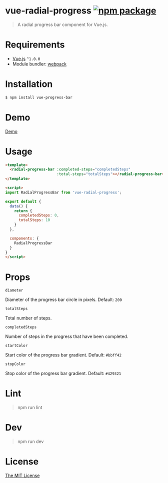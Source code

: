 # vue-radial-progress [![npm package](https://img.shields.io/npm/v/vue-radial-progress.svg)](https://www.npmjs.com/package/vue-radial-progress)

> A radial progress bar component for Vue.js.

# Requirements

- [Vue.js](https://github.com/vuejs/vue) `^1.0.0`
- Module bundler: [webpack](https://github.com/webpack/webpack)

# Installation

``` bash
$ npm install vue-progress-bar
```
# Demo
[Demo](https://www.wyzant.com)

# Usage
``` html
<template>
  <radial-progress-bar :completed-steps="completedSteps"
                       :total-steps="totalSteps"></radial-progress-bar>
</template>

<script>
import RadialProgressBar from 'vue-radial-progress';

export default {
  data() {
    return {
      completedSteps: 0,
      totalSteps: 10
    }
  },

  components: {
    RadialProgressBar
  }
}
</script>
```

# Props

`diameter`

Diameter of the progress bar circle in pixels. Default: `200`

`totalSteps`

Total number of steps.

`completedSteps`

Number of steps in the progress that have been completed.

`startColor`

Start color of the progress bar gradient. Default: `#bbff42`

`stopColor`

Stop color of the progress bar gradient. Default: `#429321`

# Lint

  > npm run lint

# Dev

  > npm run dev
  
# License

[The MIT License](http://opensource.org/licenses/MIT)
